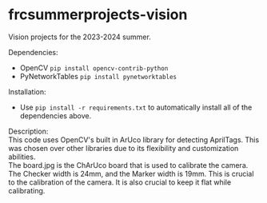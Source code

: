 # frcsummerprojects-vision

Vision projects for the 2023-2024 summer.

Dependencies:
- OpenCV `pip install opencv-contrib-python`
- PyNetworkTables `pip install pynetworktables`

Installation:  
- Use `pip install -r requirements.txt` to automatically install all of the dependencies above.

Description:  
This code uses OpenCV's built in ArUco library for detecting AprilTags. This was chosen over other libraries due to its flexibility and customization abilities.  
The board.jpg is the ChArUco board that is used to calibrate the camera. The Checker width is 24mm, and the Marker width is 19mm. This is crucial to the calibration of the camera. It is also crucial to keep it flat while calibrating.